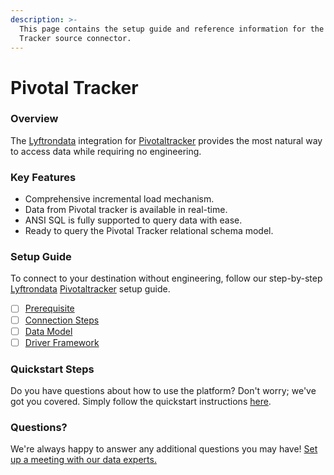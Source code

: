 ```yaml
---
description: >-
  This page contains the setup guide and reference information for the Pivotal
  Tracker source connector.
---
```


# Pivotal Tracker

### Overview

The [Lyftrondata](https://www.lyftrondata.com/) integration for [Pivotaltracker](https://www.lyftrondata.com/integration/business-analytics/pivotal-tracker/) provides the most natural way to access data while requiring no engineering.

### Key Features

* Comprehensive incremental load mechanism.
* Data from  Pivotal tracker is available in real-time.
* ANSI SQL is fully supported to query data with ease.
* Ready to query the Pivotal Tracker relational schema model.

### Setup Guide

To connect to your destination without engineering, follow our step-by-step [Lyftrondata](https://www.lyftrondata.com/) [Pivotaltracker](https://www.lyftrondata.com/integration/business-analytics/pivotal-tracker/) setup guide.

* [ ] [Prerequisite](prerequisite.md)
* [ ] [Connection Steps](connection-steps.md)
* [ ] [Data Model](data-model/erd.md)
* [ ] [Driver Framework](driver-framework/)

### Quickstart Steps

Do you have questions about how to use the platform? Don't worry; we've got you covered. Simply follow the quickstart instructions [here](broken-reference).

### Questions? <a href="#questions" id="questions"></a>

We're always happy to answer any additional questions you may have! [Set up a meeting with our data experts.](https://www.lyftrondata.com/book-a-meeting/)
